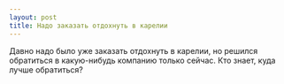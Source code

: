 ```yaml
---
layout: post 
title: Надо заказать отдохнуть в карелии 
--- 
```

Давно надо было уже заказать отдохнуть в карелии, но решился обратиться в какую-нибудь компанию только сейчас. Кто знает, куда лучше обратиться?